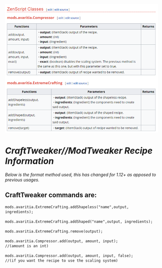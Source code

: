 ![](Image/Avaritia/1.png)

# ***CraftTweaker//ModTweaker Recipe Information***

*Below is the format method used, this has changed for 1.12+ as apposed to previous usages.*

## CraftTweaker commands are:

```
mods.avaritia.ExtremeCrafting.addShapeless("name",output, ingredients);

mods.avaritia.ExtremeCrafting.addShaped("name",output, ingredients);

mods.avaritia.ExtremeCrafting.remove(output);

mods.avaritia.Compressor.add(output, amount, input); 
//(amount is an int)

mods.avaritia.Compressor.add(output, amount, input, false); 
//(if you want the recipe to use the scaling system)
```